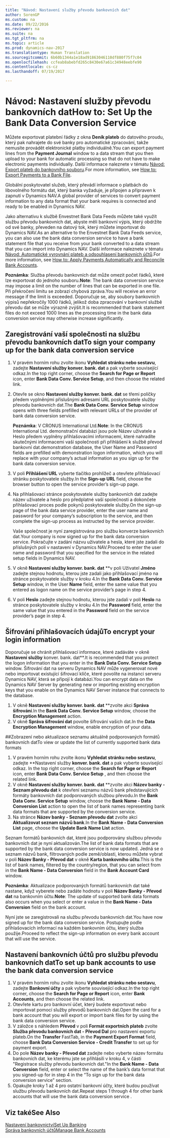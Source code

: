 ```yaml
---
title: "Návod: Nastavení služby převodu bankovních dat"
author: SorenGP
ms.custom: na
ms.date: 09/22/2016
ms.reviewer: na
ms.suite: na
ms.tgt_pltfrm: na
ms.topic: article
ms.prod: dynamics-nav-2017
ms.translationtype: Human Translation
ms.sourcegitcommit: 6b60b1344a1e18ad91863046110df880f75f7c04
ms.openlocfilehash: ccfeab8abebfd265c8430e67a61c34948eebfe90
ms.contentlocale: cs-cz
ms.lasthandoff: 07/19/2017

---
```


# <a name="how-to-set-up-the-bank-data-conversion-service"></a><span data-ttu-id="67ea3-102">Návod: Nastavení služby převodu bankovních dat</span><span class="sxs-lookup"><span data-stu-id="67ea3-102">How to: Set Up the Bank Data Conversion Service</span></span>
<span data-ttu-id="67ea3-103">Můžete exportovat platební řádky z okna **Deník plateb** do datového proudu, který pak nahrajete do své banky pro automatické zpracování, takže nemusíte provádět elektronické platby individuálně.</span><span class="sxs-lookup"><span data-stu-id="67ea3-103">You can export payment lines from the **Payment Journal** window to a data stream that you then upload to your bank for automatic processing so that do not have to make electronic payments individually.</span></span> <span data-ttu-id="67ea3-104">Další informace naleznete v tématu [Návod: Export plateb do bankovního souboru](payables-how-export-payments-bank-file.md).</span><span class="sxs-lookup"><span data-stu-id="67ea3-104">For more information, see [How to: Export Payments to a Bank File](payables-how-export-payments-bank-file.md).</span></span>

<span data-ttu-id="67ea3-105">Globální poskytovatel služeb, který převádí informace o platbách do libovolného formátu dat, který banka vyžaduje, je připojen a připraven k zapnutí v Dynamics NAV.</span><span class="sxs-lookup"><span data-stu-id="67ea3-105">A global provider of services to convert payment information to any data format that your bank requires is connected and ready to be enabled in Dynamics NAV.</span></span>

<span data-ttu-id="67ea3-106">Jako alternativu k službě Envestnet Bank Data Feeds můžete také využít službu převodu bankovních dat, abyste měli bankovní výpis, který obdržíte od své banky, převeden na datový tok, který můžete importovat do Dynamics NAV.</span><span class="sxs-lookup"><span data-stu-id="67ea3-106">As an alternative to the Envestnet Bank Data Feeds service, you can also use the bank data conversion service to have a bank statement file that you receive from your bank converted to a data stream that you can import into Dynamics NAV.</span></span> <span data-ttu-id="67ea3-107">Další informace naleznete v tématu [Návod: Automatické vyrovnání plateb a odsouhlasení bankovních účtů](receivables-apply-payments-auto-reconcile-bank-accounts.md).</span><span class="sxs-lookup"><span data-stu-id="67ea3-107">For more information, see [How to: Apply Payments Automatically and Reconcile Bank Accounts](receivables-apply-payments-auto-reconcile-bank-accounts.md).</span></span>

<span data-ttu-id="67ea3-108">**Poznámka**: Služba převodu bankovních dat může omezit počet řádků, které lze exportovat do jednoho souboru.</span><span class="sxs-lookup"><span data-stu-id="67ea3-108">**Note**: The bank data conversion service may impose a limit on the number of lines that can be exported in one file.</span></span> <span data-ttu-id="67ea3-109">Při překročení limitu se zobrazí chybová zpráva.</span><span class="sxs-lookup"><span data-stu-id="67ea3-109">You will receive an error message if the limit is exceeded.</span></span> <span data-ttu-id="67ea3-110">Doporučuje se, aby soubory bankovních výpisů nepřekročily 1000 řádků, jelikož doba zpracování v bankovní službě převodu dat se může výrazně zvýšit.</span><span class="sxs-lookup"><span data-stu-id="67ea3-110">It is recommended that bank statement files do not exceed 1000 lines as the processing time in the bank data conversion service may otherwise increase significantly.</span></span>

## <a name="to-sign-your-company-up-for-the-bank-data-conversion-service"></a><span data-ttu-id="67ea3-111">Zaregistrování vaší společnosti na službu převodu bankovních dat</span><span class="sxs-lookup"><span data-stu-id="67ea3-111">To sign your company up for the bank data conversion service</span></span>
1. <span data-ttu-id="67ea3-112">V pravém horním rohu zvolte ikonu **Vyhledat stránku nebo sestavu**, zadejte **Nastavení služby konver. bank. dat** a pak vyberte související odkaz.</span><span class="sxs-lookup"><span data-stu-id="67ea3-112">In the top right corner, choose the **Search for Page or Report** icon, enter **Bank Data Conv. Service Setup**, and then choose the related link.</span></span>  
2. <span data-ttu-id="67ea3-113">Otevře se okno **Nastavení služby konver. bank. dat** se třemi políčky předem vyplněnými příslušnými adresami URL poskytovatele služby převodu bankovních dat.</span><span class="sxs-lookup"><span data-stu-id="67ea3-113">The **Bank Data Conv. Service Setup** window opens with three fields prefilled with relevant URLs of the provider of bank data conversion service.</span></span>

    <span data-ttu-id="67ea3-114">**Poznámka**: V CRONUS International Ltd.</span><span class="sxs-lookup"><span data-stu-id="67ea3-114">**Note**: In the CRONUS International Ltd.</span></span> <span data-ttu-id="67ea3-115">demonstrační databázi jsou pole Název uživatele a Heslo předem vyplněny přihlašovacími informacemi, které nahradíte skutečnými informacemi vaší společnosti při přihlášení k službě převod bankovní dat.</span><span class="sxs-lookup"><span data-stu-id="67ea3-115">demonstration database, the User Name and Password fields are prefilled with demonstration logon information, which you will replace with your company’s actual information as you sign up for the bank data conversion service.</span></span>
3. <span data-ttu-id="67ea3-116">V poli **Přihlášení URL** vyberte tlačítko prohlížeč a otevřete přihlašovací stránku poskytovatele služby.</span><span class="sxs-lookup"><span data-stu-id="67ea3-116">In the **Sign-up URL** field, choose the browser button to open the service provider’s sign-up page.</span></span>  
4. <span data-ttu-id="67ea3-117">Na přihlašovací stránce poskytovatele služby bankovních dat zadejte název uživatele a heslo pro předplatné vaší společnosti a dokončete přihlašovací proces podle pokynů poskytovatele služby.</span><span class="sxs-lookup"><span data-stu-id="67ea3-117">On the sign-up page of the bank data service provider, enter the user name and password for your company’s subscription to the service, and then complete the sign-up process as instructed by the service provider.</span></span>

    <span data-ttu-id="67ea3-118">Vaše společnost je nyní zaregistrována pro službu konverze bankovních dat.</span><span class="sxs-lookup"><span data-stu-id="67ea3-118">Your company is now signed up for the bank data conversion service.</span></span> <span data-ttu-id="67ea3-119">Pokračujte v zadání názvu uživatele a hesla, které jste zadali do příslušných polí v nastavení v Dynamics NAV.</span><span class="sxs-lookup"><span data-stu-id="67ea3-119">Proceed to enter the user name and password that you specified for the service in the related setup fields in Dynamics NAV.</span></span>
5. <span data-ttu-id="67ea3-120">V okně **Nastavení služby konver. bank. dat** **v poli Uživatel **Jméno** zadejte stejnou hodnotu, kterou jste zadali jako přihlašovací jméno na stránce poskytovatele služby v kroku 4.</span><span class="sxs-lookup"><span data-stu-id="67ea3-120">In the **Bank Data Conv. Service Setup** window, in the User **Name** field, enter the same value that you entered as logon name on the service provider’s page in step 4.</span></span>
6. <span data-ttu-id="67ea3-121">V poli **Heslo** zadejte stejnou hodnotu, kterou jste zadali v poli **Heslo** na stránce poskytovatele služby v kroku 4.</span><span class="sxs-lookup"><span data-stu-id="67ea3-121">In the **Password** field, enter the same value that you entered in the **Password** field on the service provider’s page in step 4.</span></span>

## <a name="to-encrypt-your-login-information"></a><span data-ttu-id="67ea3-122">Šifrování přihlašovacích údajů</span><span class="sxs-lookup"><span data-stu-id="67ea3-122">To encrypt your login information</span></span>
<span data-ttu-id="67ea3-123">Doporučuje se chránit přihlašovací informace, které zadáváte v okně **Nastavení služby** konver. bank. dat**.</span><span class="sxs-lookup"><span data-stu-id="67ea3-123">It is recommended that you protect the logon information that you enter in the **Bank Data Conv. Service Setup** window.</span></span> <span data-ttu-id="67ea3-124">Šifrování dat na serveru Dynamics NAV může vygenerovat nové nebo importovat existující šifrovací klíče, které povolíte na instanci serveru Dynamics NAV, která se připojí k databázi.</span><span class="sxs-lookup"><span data-stu-id="67ea3-124">You can encrypt data on the Dynamics NAV Server by generating new or importing existing encryption keys that you enable on the Dynamics NAV Server instance that connects to the database.</span></span>

1. <span data-ttu-id="67ea3-125">V okně **Nastavení služby konver. bank. dat**  **zvolte akci **Správa šifrování**.</span><span class="sxs-lookup"><span data-stu-id="67ea3-125">In the **Bank Data Conv. Service Setup** window, choose the **Encryption Management** action.</span></span>
2. <span data-ttu-id="67ea3-126">V okně **Správa šifrování dat** povolte šifrování vašich dat.</span><span class="sxs-lookup"><span data-stu-id="67ea3-126">In the **Data Encryption Management** window, enable encryption of your data.</span></span>

##<a name="to-view-or-update-the-list-of-currently-supported-bank-data-formats"></a><span data-ttu-id="67ea3-127">Zobrazení nebo aktualizace seznamu aktuálně podporovaných formátů bankovních dat</span><span class="sxs-lookup"><span data-stu-id="67ea3-127">To view or update the list of currently supported bank data formats</span></span>
1. <span data-ttu-id="67ea3-128">V pravém horním rohu zvolte ikonu **Vyhledat stránku nebo sestavu**, zadejte **Nastavení služby **konver. bank. dat** a pak vyberte související odkaz. </span><span class="sxs-lookup"><span data-stu-id="67ea3-128">In the top right corner, choose the **Search for Page or Report** icon, enter **Bank Data Conv. Service Setup** , and then choose the related link.</span></span>
2. <span data-ttu-id="67ea3-129">V okně **Nastavení služby konver. bank. dat** **zvolte akci **Název banky - Seznam převodu dat** k otevření seznamu názvů bank představujících formáty bankovních dat podporovaných službou převodu.</span><span class="sxs-lookup"><span data-stu-id="67ea3-129">In the **Bank Data Conv. Service Setup** window, choose the **Bank Name - Data Conversion List** action to open the list of bank names representing bank data formats that are supported by the conversion service.</span></span>
3. <span data-ttu-id="67ea3-130">Na stránce **Název banky - Seznam převodu dat** zvolte akci **Aktualizovat seznam názvů bank**.</span><span class="sxs-lookup"><span data-stu-id="67ea3-130">In the **Bank Name - Data Conversion List** page, choose the **Update Bank Name List** action.</span></span>

<span data-ttu-id="67ea3-131">Seznam formátů bankovních dat, které jsou podporovány službou převodu bankovních dat je nyní aktualizován.</span><span class="sxs-lookup"><span data-stu-id="67ea3-131">The list of bank data formats that are supported by the bank data conversion service is now updated.</span></span> <span data-ttu-id="67ea3-132">Jedná se o seznam názvů bank, filtrovaných podle země/oblasti, kterou můžete vybrat v poli **Název Banky - Převod dat** v okně **Karta bankovního účtu**.</span><span class="sxs-lookup"><span data-stu-id="67ea3-132">This is the list of bank names, filtered by the country/region, that you can select from in the **Bank Name - Data Conversion** field in the **Bank Account Card** window.</span></span>

<span data-ttu-id="67ea3-133">**Poznámka**: Aktualizace podporovaných formátů bankovních dat také nastane, když vyberete nebo zadáte hodnotu v poli **Název Banky - Převod dat** na bankovním účtu.</span><span class="sxs-lookup"><span data-stu-id="67ea3-133">**Note**: The update of supported bank data formats also occurs when you select or enter a value in the **Bank Name - Data Conversion** field on the bank account.</span></span>

<span data-ttu-id="67ea3-134">Nyní jste se zaregistrovali na službu převodu bankovních dat.</span><span class="sxs-lookup"><span data-stu-id="67ea3-134">You have now signed up for the bank data conversion service.</span></span> <span data-ttu-id="67ea3-135">Postupujte podle přihlašovacích informací na každém bankovním účtu, který služba použije.</span><span class="sxs-lookup"><span data-stu-id="67ea3-135">Proceed to reflect the sign-up information on every bank account that will use the service.</span></span>

## <a name="to-set-up-bank-accounts-to-use-the-bank-data-conversion-service"></a><span data-ttu-id="67ea3-136">Nastavení bankovních účtů pro službu převodu bankovních dat</span><span class="sxs-lookup"><span data-stu-id="67ea3-136">To set up bank accounts to use the bank data conversion service</span></span>
1. <span data-ttu-id="67ea3-137">V pravém horním rohu zvolte ikonu **Vyhledat stránku nebo sestavu**, zadejte **Bankovní účty** a pak vyberte související odkaz.</span><span class="sxs-lookup"><span data-stu-id="67ea3-137">In the top right corner, choose the **Search for Page or Report** icon, enter **Bank Accounts**, and then choose the related link.</span></span>
2. <span data-ttu-id="67ea3-138">Otevřete kartu pro bankovní účet, který budete exportovat nebo importovat pomocí služby převodů bankovních dat.</span><span class="sxs-lookup"><span data-stu-id="67ea3-138">Open the card for a bank account that you will export or import bank files for by using the bank data conversion service.</span></span>
3. <span data-ttu-id="67ea3-139">V záložce s náhledem **Převod** v poli **Formát exportních plateb** zvolte **Služba převodu bankovních dat -  Převod Dal** pro nastavení exportu plateb.</span><span class="sxs-lookup"><span data-stu-id="67ea3-139">On the **Transfer** FastTab, in the **Payment Export Format** field, choose **Bank Data Conversion Service - Credit Transfer** to set up for payment export.</span></span>
4. <span data-ttu-id="67ea3-140">Do pole **Název banky - Převod dat** zadejte nebo vyberte název formátu bankovních dat, ke kterému jste se přihlásili v kroku 4, v části "Registrace služby převodu bankovních dat."</span><span class="sxs-lookup"><span data-stu-id="67ea3-140">In the **Bank Name - Data Conversion** field, enter or select the name of the bank’s data format that you signed-up for in step 4 in the “To sign up for the bank data conversion service” section.</span></span>
5. <span data-ttu-id="67ea3-141">Opakujte kroky 1 až 4 pro ostatní bankovní účty, které budou používat službu převodu bankovních dat.</span><span class="sxs-lookup"><span data-stu-id="67ea3-141">Repeat steps 1 through 4 for other bank accounts that will use the bank data conversion service .</span></span>

## <a name="see-also"></a><span data-ttu-id="67ea3-142">Viz také</span><span class="sxs-lookup"><span data-stu-id="67ea3-142">See Also</span></span>  
[<span data-ttu-id="67ea3-143">Nastavení bankovnictví</span><span class="sxs-lookup"><span data-stu-id="67ea3-143">Set Up Banking</span></span>](bank-setup-banking.md)  
[<span data-ttu-id="67ea3-144">Správa bankovních účtů</span><span class="sxs-lookup"><span data-stu-id="67ea3-144">Manage Bank Accounts</span></span>](bank-manage-bank-accounts.md)

